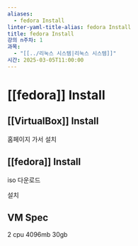 ```yaml
---
aliases:
  - fedora Install
linter-yaml-title-alias: fedora Install
title: fedora Install
강의 n주차: 1
과목:
  - "[[../리눅스 시스템|리눅스 시스템]]"
시간: 2025-03-05T11:00:00
---
```


# [[fedora]] Install

## [[VirtualBox]] Install

홈페이지 가서 설치

## [[fedora]] Install

iso 다운로드

설치

## VM Spec

2 cpu
4096mb
30gb
